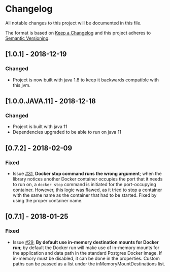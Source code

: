 # Changelog
All notable changes to this project will be documented in this file.

The format is based on [Keep a Changelog](http://keepachangelog.com/en/1.0.0/)
and this project adheres to [Semantic Versioning](http://semver.org/spec/v2.0.0.html).

## [1.0.1] - 2018-12-19
### Changed
- Project is now built with java 1.8 to keep it backwards compatible with this jvm.

## [1.0.0.JAVA.11] - 2018-12-18
### Changed
- Project is built with java 11
- Dependencies upgraded to be able to run on java 11

## [0.7.2] - 2018-02-09
### Fixed
- Issue [#31](https://github.com/42BV/spring-boot-docker-postgres/issues/31), **Docker stop command runs the wrong argument**; when the library notices another Docker container occupies the port that it needs to run on, a ```docker stop``` command is initiated for the port-occupying container. However, this logic was flawed, as it tried to stop a container with the same name as the container that had to be started. Fixed by using the proper container name.

## [0.7.1] - 2018-01-25
### Fixed
- Issue [#29](https://github.com/42BV/spring-boot-docker-postgres/issues/29), **By default use in-memory destination mounts for Docker run**; by default the Docker run will make use of in-memory mounts for the application and data path in the standard Postgres Docker image. If in-memory must be disabled, it can be done in the properties. Custom paths can be passed as a list under the inMemoryMountDestinations list.
